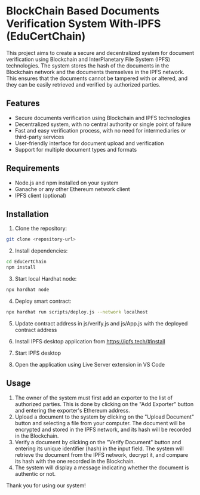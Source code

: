 

# BlockChain Based Documents Verification System With-IPFS (EduCertChain)

This project aims to create a secure and decentralized system for document verification using Blockchain and InterPlanetary File System (IPFS) technologies. The system stores the hash of the documents in the Blockchain network and the documents themselves in the IPFS network. This ensures that the documents cannot be tampered with or altered, and they can be easily retrieved and verified by authorized parties.

## Features

- Secure documents verification using Blockchain and IPFS technologies
- Decentralized system, with no central authority or single point of failure
- Fast and easy verification process, with no need for intermediaries or third-party services
- User-friendly interface for document upload and verification
- Support for multiple document types and formats

## Requirements

- Node.js and npm installed on your system
- Ganache or any other Ethereum network client
- IPFS client (optional)

## Installation

1. Clone the repository:
```bash
git clone <repository-url>
```

2. Install dependencies:
```bash
cd EduCertChain 
npm install
```

3. Start local Hardhat node:
```bash
npx hardhat node
```

4. Deploy smart contract:
```bash
npx hardhat run scripts/deploy.js --network localhost
```

5. Update contract address in js/verify.js and js/App.js with the deployed contract address

6. Install IPFS desktop application from https://ipfs.tech/#install

7. Start IPFS desktop

8. Open the application using Live Server extension in VS Code

## Usage

1. The owner of the system must first add an exporter to the list of authorized parties. This is done by clicking on the "Add Exporter" button and entering the exporter's Ethereum address.
2. Upload a document to the system by clicking on the "Upload Document" button and selecting a file from your computer. The document will be encrypted and stored in the IPFS network, and its hash will be recorded in the Blockchain.
3. Verify a document by clicking on the "Verify Document" button and entering its unique identifier (hash) in the input field. The system will retrieve the document from the IPFS network, decrypt it, and compare its hash with the one recorded in the Blockchain.
4. The system will display a message indicating whether the document is authentic or not.

Thank you for using our system!
